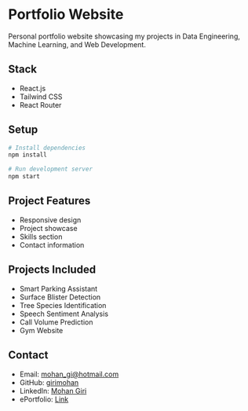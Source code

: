 # Portfolio Website

Personal portfolio website showcasing my projects in Data Engineering, Machine Learning, and Web Development.

## Stack
- React.js
- Tailwind CSS
- React Router

## Setup

```bash
# Install dependencies
npm install

# Run development server
npm start
```

## Project Features
- Responsive design
- Project showcase
- Skills section
- Contact information

## Projects Included
- Smart Parking Assistant
- Surface Blister Detection
- Tree Species Identification
- Speech Sentiment Analysis
- Call Volume Prediction
- Gym Website

## Contact
- Email: mohan_gi@hotmail.com
- GitHub: [girimohan](https://github.com/girimohan)
- LinkedIn: [Mohan Giri](https://www.linkedin.com/in/mohan-giri-37b87a186/)
- ePortfolio: [Link](https://girimohan.github.io/portfolio/)